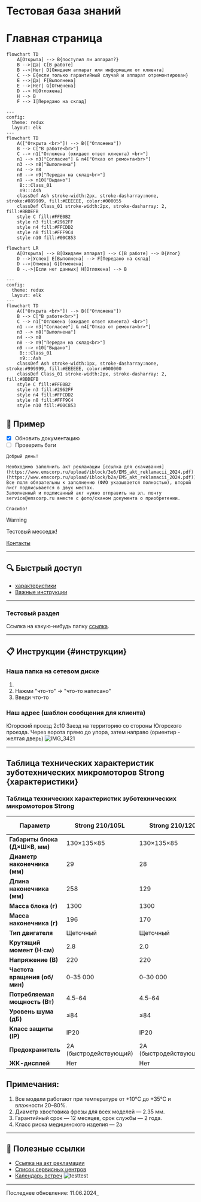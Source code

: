 #  Тестовая база знаний

#  Главная страница

```mermaid
flowchart TD
    A[Открыта] --> B{поступил ли аппарат?}
    B -->|Да| C[В работе]
    B -->|Нет| D[Ожидаем аппарат или информацию от клиента]
    C --> E{если только гарантийный случай и аппарат отремонтирован}
    E -->|Да| F[Выполнена]
    E -->|Нет| G[Отменена]
    D --> H[Отложена]
    H --> B
    F --> I[Передано на склад]
```
```mermaid
---
config:
  theme: redux
  layout: elk
---
flowchart TD
    A(["Открыта <br>"]) --> B(["Отложена"])
    B --> C["В работе<br>"]
    C --> n1["Отложена (ожидает ответ клиента) <br>"]
    n1 --> n3["Согласие"] & n4["Отказ от ремонта<br>"]
    n3 --> n8["Выполнена"]
    n4 --> n8
    n8 --> n9["Передан на склад<br>"]
    n9 --> n10["Выдано"]
     B:::Class_01
     n9:::Ash
    classDef Ash stroke-width:2px, stroke-dasharray:none, stroke:#889909, fill:#EEEEEE, color:#000055
    classDef Class_01 stroke-width:2px, stroke-dasharray: 2, fill:#BBDEFB
    style C fill:#FFE0B2
    style n3 fill:#2962FF
    style n4 fill:#FFCDD2
    style n8 fill:#FFF9C4
    style n10 fill:#00C853
```
```mermaid
flowchart LR
    A[Открыта] --> B[Ожидаем аппарат] --> C[В работе] --> D{Итог}
    D -->|Успех| E[Выполнена] --> F[Передано на склад]
    D -->|Отмена| G[Отменена]
    B -.->|Если нет данных| H[Отложена] --> B
```
```mermaid
---
config:
  theme: redux
  layout: elk
---
flowchart TD
    A(["Открыта <br>"]) --> B(["Отложена"])
    B --> C["В работе<br>"]
    C --> n1["Отложена (ожидает ответ клиента) <br>"]
    n1 --> n3["Согласие"] & n4["Отказ от ремонта<br>"]
    n3 --> n8["Выполнена"]
    n4 --> n8
    n8 --> n9["Передан на склад<br>"]
    n9 --> n10["Выдано"]
     B:::Class_01
     n9:::Ash
    classDef Ash stroke-width:1px, stroke-dasharray:none, stroke:#999999, fill:#EEEEEE, color:#000000
    classDef Class_01 stroke-width:2px, stroke-dasharray: 2, fill:#BBDEFB
    style C fill:#FFE0B2
    style n3 fill:#2962FF
    style n4 fill:#FFCDD2
    style n8 fill:#FFF9C4
    style n10 fill:#00C853
```

## 📅 Пример
- [x] Обновить документацию  
- [ ] Проверить баги  

```mermaid
Добрый день! 

Необходимо заполнить акт рекламации [ссылка для скачивания] (https://www.emscorp.ru/upload/iblock/3e6/EMS_akt_reklamacii_2024.pdf)(https://www.emscorp.ru/upload/iblock/b2a/EMS_akt_reklamacii_2024.pdf)). 
Все поля обязательны к заполнению (ФИО указывается полностью), второй лист подписывается в двух местах.
Заполненный и подписанный акт нужно отправить на эл. почту service@emscorp.ru вместе с фото/сканом документа о приобретении. 
 
Спасибо!
```
> [!WARNING]  
> Тестовый месседж!

[Контакты](/Contacts)

---

## 🔍 Быстрый доступ
- [характеристики](#характеристики)
- [Важные инструкции](#инструкции)

---



### Тестовый раздел
Ссылка на какую-нибудь папку [ссылка](https://drive.google.com/...).

---

## 📋 Инструкции {#инструкции}
### Наша папка на сетевом диске
1. 
2. Нажми "что-то" → "что-то написано"
3. Введи что-то

### Наш адрес (шаблон сообщения для клиента)
Югорский проезд 2с10
Заезд на территорию со стороны Югорского проезда.
Через ворота прямо до упора, затем направо (ориентир - желтая дверь)
![IMG_3421](https://github.com/user-attachments/assets/d8696a7e-caff-48fb-b75d-90c6b7dc42d9)

---

## Таблица технических характеристик зуботехнических микромоторов Strong {характеристики}
### Таблица технических характеристик зуботехнических микромоторов Strong

| **Параметр**                     | **Strong 210/105L**       | **Strong 210/120**       | **Strong 210/107II**     | **Strong 211/H400RU**    | **Strong 211/H400RU Black Edition** | **Strong One/H350RU**    | **Strong Brillian B100/H100** | **Strong Brillian B100/H120** |
|----------------------------------|---------------------------|--------------------------|--------------------------|--------------------------|-------------------------------------|--------------------------|-------------------------------|-------------------------------|
| **Габариты блока (Д×Ш×В, мм)**  | 130×135×85               | 130×135×85              | 130×135×85              | 138×130×83              | 138×130×83                         | 107×152×72              | 116×103.7×74                 | 116×103.7×74                 |
| **Диаметр наконечника (мм)**     | 29                       | 28                      | 27                      | 28                      | 28                                  | 29                      | 19.8                         | 28                          |
| **Длина наконечника (мм)**       | 258                      | 129                     | 146                     | 158                     | 158                                 | 153                     | 118.1                        | 129.4                       |
| **Масса блока (г)**             | 1300                     | 1300                    | 1300                    | 1300                    | 1300                                | 1050                    | 430                          | 430                         |
| **Масса наконечника (г)**       | 196                      | 170                     | 196                     | 233                     | 233                                 | 184                     | 143                          | 162                         |
| **Тип двигателя**               | Щеточный                 | Щеточный                | Щеточный                | Щеточный                | Щеточный                           | Щеточный                | Щеточный                     | Щеточный                    |
| **Крутящий момент (Н·см)**      | 2.8                      | 2.0                     | 3.0                     | 4.0                     | 4.0                                 | 3.0                     | 3.0                          | 3.0                         |
| **Напряжение (В)**              | 220                      | 220                     | 220                     | 220                     | 220                                 | 220                     | 220                          | 220                         |
| **Частота вращения (об/мин)**   | 0–35 000                 | 0–30 000                | 0–35 000                | 0–37 000                | 0–37 000                           | 0–40 000                | 0–30 000                     | 0–30 000                    |
| **Потребляемая мощность (Вт)**  | 4.5–64                   | 4.5–64                  | 4.5–64                  | 4.5–64                  | 4.5–64                             | 4.5–64                  | 1–50 (64)                    | 1–50 (64)                   |
| **Уровень шума (дБ)**           | ≤84                      | ≤84                     | ≤84                     | ≤84                     | ≤84                                | ≤84                     | ≤84                          | ≤84                         |
| **Класс защиты (IP)**           | IP20                     | IP20                    | IP20                    | IP20                    | IP20                               | IP20                    | IP20                         | IP20                        |
| **Предохранитель**              | 2A (быстродействующий)   | 2A (быстродействующий)  | 2A (быстродействующий)  | N2AL (быстродействующий)| N2AL (быстродействующий)           | 2A (быстродействующий)  | 3.15A (с задержкой)          | 3.15A (с задержкой)         |
| **ЖК-дисплей**                  | Нет                      | Нет                     | Нет                     | Нет                     | Нет                                | Нет                     | Да (2")                      | Да (2")                     |

## Примечания:
1. Все модели работают при температуре от +10°C до +35°C и влажности 20–80%.
2. Диаметр хвостовика фрезы для всех моделей — 2.35 мм.
3. Гарантийный срок — 12 месяцев, срок службы — 2 года.
4. Класс риска медицинского изделия — 2a

---

## 🔗 Полезные ссылки
- [Ссылка на акт рекламации](https://www.emscorp.ru/upload/iblock/b2a/EMS_akt_reklamacii_2024.pdf)
- [Список сервисных центров](https://www.emscorp.ru/services/service/)
- [Календарь встреч](https://calendar.google.com/...)
![testtest](https://stankolab.ru/wp-content/uploads/2025/03/DSC_7407-копия.jpg)
---


Последнее обновление: 11.06.2024_
